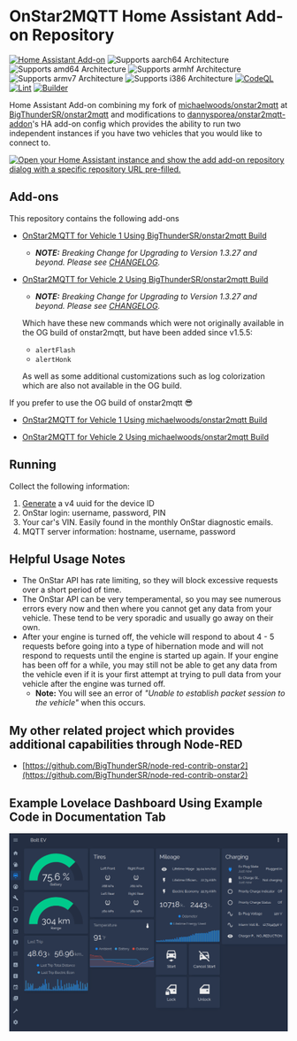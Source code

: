 # OnStar2MQTT Home Assistant Add-on Repository

[![Home Assistant Add-on](https://img.shields.io/badge/home_assistant-add--on-blue.svg?logo=homeassistant&logoColor=white)](https://github.com/BigThunderSR/homeassistant-addons-onstar2mqtt)
![Supports aarch64 Architecture][aarch64-shield]
![Supports amd64 Architecture][amd64-shield]
![Supports armhf Architecture][armhf-shield]
![Supports armv7 Architecture][armv7-shield]
![Supports i386 Architecture][i386-shield]
[![CodeQL](https://github.com/BigThunderSR/homeassistant-addons-onstar2mqtt/actions/workflows/github-code-scanning/codeql/badge.svg)](https://github.com/BigThunderSR/homeassistant-addons-onstar2mqtt/actions/workflows/github-code-scanning/codeql)
[![Lint](https://github.com/BigThunderSR/homeassistant-addons-onstar2mqtt/actions/workflows/lint.yaml/badge.svg)](https://github.com/BigThunderSR/homeassistant-addons-onstar2mqtt/actions/workflows/lint.yaml)
[![Builder](https://github.com/BigThunderSR/homeassistant-addons-onstar2mqtt/actions/workflows/builder.yaml/badge.svg)](https://github.com/BigThunderSR/homeassistant-addons-onstar2mqtt/actions/workflows/builder.yaml)
<!-- [![Notarize Assets with CAS](https://github.com/BigThunderSR/homeassistant-addons-onstar2mqtt/actions/workflows/cas_notarize.yml/badge.svg)](https://github.com/BigThunderSR/homeassistant-addons-onstar2mqtt/actions/workflows/cas_notarize.yml)
[![Authenticate Assets with CAS](https://github.com/BigThunderSR/homeassistant-addons-onstar2mqtt/actions/workflows/cas_authenticate.yml/badge.svg)](https://github.com/BigThunderSR/homeassistant-addons-onstar2mqtt/actions/workflows/cas_authenticate.yml) -->

Home Assistant Add-on combining my fork of [michaelwoods/onstar2mqtt](https://github.com/michaelwoods/onstar2mqtt) at [BigThunderSR/onstar2mqtt](https://github.com/BigThunderSR/onstar2mqtt) and modifications to [dannysporea/onstar2mqtt-addon](https://github.com/dannysporea/onstar2mqtt-addon)'s HA add-on config which provides the ability to run two independent instances if you have two vehicles that you would like to connect to.

<!--Add-on documentation: <https://developers.home-assistant.io/docs/add-ons> -->

[![Open your Home Assistant instance and show the add add-on repository dialog with a specific repository URL pre-filled.](https://my.home-assistant.io/badges/supervisor_add_addon_repository.svg)](https://my.home-assistant.io/redirect/supervisor_add_addon_repository/?repository_url=https://github.com/BigThunderSR/homeassistant-addons-onstar2mqtt)

## Add-ons

This repository contains the following add-ons

- [OnStar2MQTT for Vehicle 1 Using BigThunderSR/onstar2mqtt Build](https://github.com/BigThunderSR/homeassistant-addons-onstar2mqtt/tree/main/onstar2mqtt-bigthundersr-vehicle1)
  - ***NOTE:** Breaking Change for Upgrading to Version 1.3.27 and beyond. Please see [CHANGELOG](https://github.com/BigThunderSR/homeassistant-addons-onstar2mqtt/blob/main/onstar2mqtt-bigthundersr-vehicle1/CHANGELOG.md).*

- [OnStar2MQTT for Vehicle 2 Using BigThunderSR/onstar2mqtt Build](https://github.com/BigThunderSR/homeassistant-addons-onstar2mqtt/tree/main/onstar2mqtt-bigthundersr-vehicle2)
  - ***NOTE:** Breaking Change for Upgrading to Version 1.3.27 and beyond. Please see [CHANGELOG](https://github.com/BigThunderSR/homeassistant-addons-onstar2mqtt/blob/main/onstar2mqtt-bigthundersr-vehicle2/CHANGELOG.md).*

  Which have these new commands which were not originally available in the OG build of onstar2mqtt, but have been added since v1.5.5:
  - `alertFlash`
  - `alertHonk`

  As well as some additional customizations such as log colorization which are also not available in the OG build.

If you prefer to use the OG build of onstar2mqtt 😎

- [OnStar2MQTT for Vehicle 1 Using michaelwoods/onstar2mqtt Build](https://github.com/BigThunderSR/homeassistant-addons-onstar2mqtt/tree/main/onstar2mqtt-michaelwoods-vehicle1)

- [OnStar2MQTT for Vehicle 2 Using michaelwoods/onstar2mqtt Build](https://github.com/BigThunderSR/homeassistant-addons-onstar2mqtt/tree/main/onstar2mqtt-michaelwoods-vehicle2)

## Running

Collect the following information:

1. [Generate](https://www.uuidgenerator.net/version4) a v4 uuid for the device ID
1. OnStar login: username, password, PIN
1. Your car's VIN. Easily found in the monthly OnStar diagnostic emails.
1. MQTT server information: hostname, username, password

## Helpful Usage Notes

- The OnStar API has rate limiting, so they will block excessive requests over a short period of time.
- The OnStar API can be very temperamental, so you may see numerous errors every now and then where you cannot get any data from your vehicle. These tend to be very sporadic and usually go away on their own.
- After your engine is turned off, the vehicle will respond to about 4 - 5 requests before going into a type of hibernation mode and will not respond to requests until the engine is started up again. If your engine has been off for a while, you may still not be able to get any data from the vehicle even if it is your first attempt at trying to pull data from your vehicle after the engine was turned off.
  - **Note:** You will see an error of *"Unable to establish packet session to the vehicle"* when this occurs.

## My other related project which provides additional capabilities through Node-RED

- [https://github.com/BigThunderSR/node-red-contrib-onstar2](https://github.com/BigThunderSR/node-red-contrib-onstar2)

## Example Lovelace Dashboard Using Example Code in Documentation Tab

![lovelace screenshot](https://github.com/BigThunderSR/homeassistant-addons-onstar2mqtt/raw/main/images/lovelace.png)

<!-- _Example add-on to use as a blueprint for new add-ons._ -->

<!--

Notes to developers after forking or using the github template feature:
- While developing comment out the 'image' key from 'example/config.yaml' to make the supervisor build the addon
  - Remember to put this back when pushing up your changes.
- When you merge to the 'main' branch of your repository a new build will be triggered.
  - Make sure you adjust the 'version' key in 'example/config.yaml' when you do that.
  - Make sure you update 'example/CHANGELOG.md' when you do that.
  - The first time this runs you might need to adjust the image configuration on github container registry to make it public
- Adjust the 'image' key in 'example/config.yaml' so it points to your username instead of 'home-assistant'.
  - This is where the build images will be published to.
- Rename the example directory.
  - The 'slug' key in 'example/config.yaml' should match the directory name.
- Adjust all keys/url's that points to 'home-assistant' to now point to your user/fork.
- Share your repository on the forums https://community.home-assistant.io/c/projects/9
- Do awesome stuff!
 -->

[aarch64-shield]: https://img.shields.io/badge/aarch64-yes-green.svg
[amd64-shield]: https://img.shields.io/badge/amd64-yes-green.svg
[armhf-shield]: https://img.shields.io/badge/armhf-yes-green.svg
[armv7-shield]: https://img.shields.io/badge/armv7-yes-green.svg
[i386-shield]: https://img.shields.io/badge/i386-yes-green.svg
